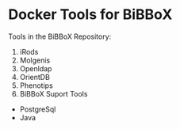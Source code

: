 # Docker Tools for BiBBoX

Tools in the BiBBoX Repository:
1. iRods
2. Molgenis
3. Openldap
4. OrientDB
5. Phenotips
6. BiBBoX Suport Tools
  * PostgreSql
  * Java

